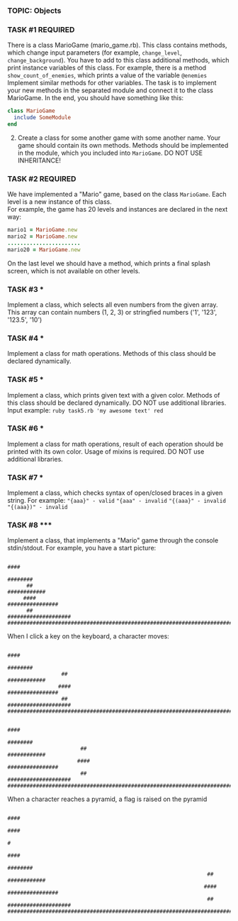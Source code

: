 ### TOPIC: Objects
### TASK #1 REQUIRED
There is a class MarioGame (mario_game.rb).
This class contains methods, which change input parameters (for example, `change_level`, `change_background`). You have to add to this class additional methods, which print instance variables of this class.
For example, there is a method `show_count_of_enemies`, which prints a value of the variable `@enemies`
Implement similar methods for other variables.
The task is to implement your new methods in the separated module and connect it to the class MarioGame.
In the end, you should have something like this:
```ruby
class MarioGame
  include SomeModule
end
```
2. Create  a class for some another game with some another name. Your game should contain its own methods. Methods should be implemented in the module, which you included into `MarioGame`. DO NOT USE INHERITANCE!
### TASK #2 REQUIRED
We have implemented a "Mario" game, based on the class `MarioGame`. Each level is a new instance of this class.  
For example, the game has 20 levels and instances are declared in the next way:
```ruby
mario1 = MarioGame.new
mario2 = MarioGame.new
.......................
mario20 = MarioGame.new
```
On the last level we should have a method, which prints a final splash screen, which is not available on other levels.
### TASK #3 *
Implement a class, which selects all even numbers from the given array. This array can contain numbers (1, 2, 3) or stringfied numbers ('1', '123', '123.5', '10')
### TASK #4 *
Implement a class for math operations. Methods of this class should be declared dynamically.
### TASK #5 *
Implement a class, which prints given text with a given color. Methods of this class should be declared dynamically. DO NOT use additional libraries.
Input example: `ruby task5.rb 'my awesome text' red`
### TASK #6 *
Implement a class for math operations, result of each operation should be printed with its own color. Usage of mixins is required. DO NOT use additional libraries.
### TASK #7 *
Implement a class, which checks syntax of open/closed braces in a given string. For example:
`"{aaa}" - valid`
`"{aaa" - invalid`
`"{(aaa}" - invalid`
`"{(aaa})" - invalid`
### TASK #8 ***
Implement a class, that implements a "Mario" game through the console stdin/stdout. For example, you have a start picture:
```
                                                                              ####
                                                                            ########
      ##                                                                  ############
     ####                                                               ################
      ##                                                              ####################
#################################################################################################
```
When I click a key on the keyboard, a character moves:
```
                                                                              ####
                                                                            ########
                 ##                                                       ############
                ####                                                    ################
                 ##                                                   ####################
############################################################################################################
```
```
                                                                              ####
                                                                            ########
                       ##                                                 ############
                      ####                                              ################
                       ##                                             ####################
##################################################################################################################
```
When a character reaches a pyramid, a flag is raised on the pyramid
```
                                                                             ####
                                                                             ####
                                                                                #
                                                                              ####
                                                                            ########
                                                               ##         ############
                                                              ####      ################
                                                               ##     ####################
##################################################################################################################

```
